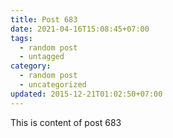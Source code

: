 ```yaml
---
title: Post 683
date: 2021-04-16T15:08:45+07:00
tags:
  - random post
  - untagged
category:
  - random post
  - uncategorized
updated: 2015-12-21T01:02:50+07:00
---
```

This is content of post 683